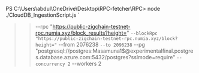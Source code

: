 PS C:\Users\abdul\OneDrive\Desktop\RPC-fetcher\RPC> node ./CloudDB_IngestionScript.js `
>>   --rpc "https://public-zigchain-testnet-rpc.numia.xyz/block_results?height=" `
>>   --blockRpc "https://public-zigchain-testnet-rpc.numia.xyz/block?height=" `
>>   --from 2076238 `
>>   --to 2096238 `
>>   --pg "postgresql://postgres:Masamuna1$@experimentalfinal.postgres.database.azure.com:5432/postgres?sslmode=require" `
>>   --concurrency 2 `
>>   --workers 2
